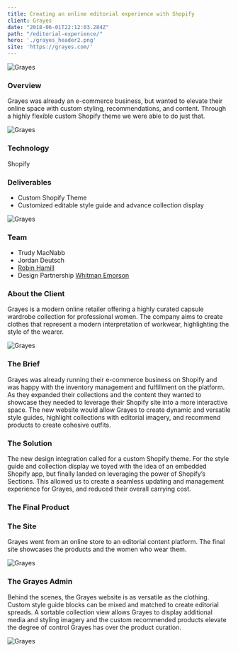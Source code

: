 ```yaml
---
title: Creating an online editorial experience with Shopify
client: Grayes
date: "2018-06-01T22:12:03.284Z"
path: "/editorial-experience/"
hero: './grayes_header2.png'
site: 'https://grayes.com/'
---
```


<div class="case-study-title__image">

![Grayes](./grayes_header3.png)

</div>

<div class="case-study-wrapper">
<h3 class="secondary-title case-study">Overview </h3>
<p>Grayes was already an e-commerce business, but wanted to elevate their online space with custom styling, recommendations, and content. Through a highly flexible custom Shopify theme we were able to do just that. </p>

<div class="case-study__image cs-2">

![Grayes](./grayes_1.png)
</div>

<h3 class="secondary-title case-study">Technology</h3> 
<p>Shopify</p>

<h3 class="secondary-title case-study">Deliverables</h3>
<ul>
	<li>Custom Shopify Theme</li>
	<li>Customized editable style guide and advance collection display</li>
</ul>
<div class="case-study__image cs-3">

![Grayes](./grayes_2.png)

</div>

<h3 class="secondary-title case-study">Team</h3>
<ul>
	<li>Trudy MacNabb</li>
	<li>Jordan Deutsch</li>
	<li>
		<a href="http://www.robinhamill.com/" target="_blank">Robin Hamill</a>
	</li> 
	<li>
		Design Partnership
		<a href="http://whitmanemorson.com/" target="_blank">Whitman Emorson</a>
	</li> 
</ul>


 <h3 class="secondary-title case-study">About the Client</h3>
<p>Grayes is a modern online retailer offering a highly curated capsule wardrobe collection for professional women. The company aims to create clothes that represent a modern interpretation of workwear, highlighting the style of the wearer.</p> 
<div class="case-study__image cs-4">

![Grayes](./grayes_4.png)

</div>

<h3 class="secondary-title case-study">The Brief</h3>
<p>Grayes was already running their e-commerce business on Shopify and was happy with the inventory management and fulfillment on the platform. As they expanded their collections and the content they wanted to showcase they needed to leverage their Shopify site into a more interactive space. The new website would allow Grayes to create dynamic and versatile style guides, highlight collections with editorial imagery, and recommend products to create cohesive outfits.</p>



<h3 class="secondary-title case-study">The Solution</h3>
<p>The new design integration called for a custom Shopify theme. For the style guide and collection display we toyed with the idea of an embedded Shopify app, but finally landed on leveraging the power of Shopify’s Sections. This allowed us to create a seamless updating and management experience for Grayes, and reduced their overall carrying cost.</p>

<h3 class="secondary-title case-study">The Final Product</h3>

<section class="process">
<h3>The Site</h3>
<p>Grayes went from an online store to an editorial content platform. The final site showcases the products and the women who wear them.</p>

<div class="case-study__image cs-5">

![Grayes](./grayes_3.png)

</div>
<h3>The Grayes Admin</h3>
<p>Behind the scenes, the Grayes website is as versatile as the clothing.  Custom style guide blocks can be mixed and matched to create editorial spreads. A sortable collection view allows Grayes to display additional media and styling imagery and the custom recommended products elevate the degree of control Grayes has over the product curation.</p>

<div class="case-study__image cs-6">

![Grayes](./grayes_5.png)

</div>



</div>
</div>

